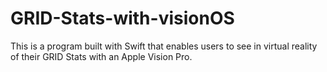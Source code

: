 # GRID-Stats-with-visionOS
This is a program built with Swift that enables users to see in virtual reality of their GRID Stats with an Apple Vision Pro.
